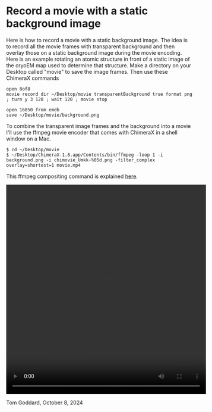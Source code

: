# Record a movie with a static background image

Here is how to record a movie with a static background image.  The idea is to record all the movie frames with transparent background and then overlay those on a static background image during the movie encoding.  Here is an example rotating an atomic structure in front of a static image of the cryoEM map used to determine that structure.  Make a directory on your Desktop called "movie" to save the image frames.  Then use these ChimeraX commands

    open 8of8
    movie record dir ~/Desktop/movie transparentBackground true format png ; turn y 3 120 ; wait 120 ; movie stop

    open 16850 from emdb
    save ~/Desktop/movie/background.png

To combine the transparent image frames and the background into a movie I'll use the ffmpeg movie encoder that comes with ChimeraX in a shell window on a Mac.

	$ cd ~/Desktop/movie
	$ ~/Desktop/ChimeraX-1.8.app/Contents/bin/ffmpeg -loop 1 -i background.png -i chimovie_Umkk-%05d.png -filter_complex overlay=shortest=1 movie.mp4

This ffmpeg compositing command is explained [here](https://stackoverflow.com/questions/10438713/overlay-animated-images-with-transparency-over-a-static-background-image-using-f).


<video width="538" height="563" controls>
  <source src="movie.mp4" type="video/mp4">
</video>

Tom Goddard, October 8, 2024